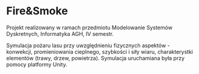 # Fire&Smoke

Projekt realizowany w ramach przedmiotu Modelowanie Systemów Dyskretnych, Informatyka AGH, IV semestr.

Symulacja pożaru lasu przy uwzględnieniu fizycznych aspektów - konwekcji, promieniowania cieplnego, szybkości i siły wiaru, charakterystki elementów (trawy, drzew, powietrza). Symulacja uruchamiana była przy pomocy platformy Unity.
